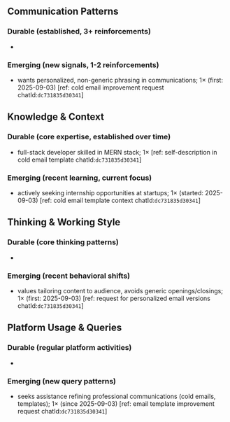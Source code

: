 ## Communication Patterns
### Durable (established, 3+ reinforcements)
- 

### Emerging (new signals, 1-2 reinforcements)
- wants personalized, non-generic phrasing in communications; 1× (first: 2025-09-03) [ref: cold email improvement request chatId:`dc731835d30341`]

## Knowledge & Context
### Durable (core expertise, established over time)
- full-stack developer skilled in MERN stack; 1× [ref: self-description in cold email template chatId:`dc731835d30341`]

### Emerging (recent learning, current focus)  
- actively seeking internship opportunities at startups; 1× (started: 2025-09-03) [ref: cold email template context chatId:`dc731835d30341`]

## Thinking & Working Style
### Durable (core thinking patterns)
- 

### Emerging (recent behavioral shifts)
- values tailoring content to audience, avoids generic openings/closings; 1× (first: 2025-09-03) [ref: request for personalized email versions chatId:`dc731835d30341`]

## Platform Usage & Queries
### Durable (regular platform activities)
- 

### Emerging (new query patterns)
- seeks assistance refining professional communications (cold emails, templates); 1× (since 2025-09-03) [ref: email template improvement request chatId:`dc731835d30341`]
